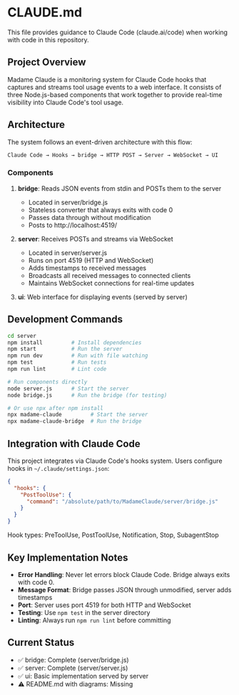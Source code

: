 # CLAUDE.md

This file provides guidance to Claude Code (claude.ai/code) when working with
code in this repository.

## Project Overview

Madame Claude is a monitoring system for Claude Code hooks that captures and streams
tool usage events to a web interface. It consists of three Node.js-based components
that work together to provide real-time visibility into Claude Code's tool
usage.

## Architecture

The system follows an event-driven architecture with this flow:

```
Claude Code → Hooks → bridge → HTTP POST → Server → WebSocket → UI
```

### Components

1. **bridge**: Reads JSON events from stdin and POSTs them to the server
   - Located in server/bridge.js
   - Stateless converter that always exits with code 0
   - Passes data through without modification
   - Posts to http://localhost:4519/

2. **server**: Receives POSTs and streams via WebSocket
   - Located in server/server.js
   - Runs on port 4519 (HTTP and WebSocket)
   - Adds timestamps to received messages
   - Broadcasts all received messages to connected clients
   - Maintains WebSocket connections for real-time updates

3. **ui**: Web interface for displaying events (served by server)

## Development Commands

```bash
cd server
npm install         # Install dependencies
npm start           # Run the server
npm run dev         # Run with file watching
npm test            # Run tests
npm run lint        # Lint code

# Run components directly
node server.js      # Start the server
node bridge.js      # Run the bridge (for testing)

# Or use npx after npm install
npx madame-claude         # Start the server
npx madame-claude-bridge  # Run the bridge
```

## Integration with Claude Code

This project integrates via Claude Code's hooks system. Users configure hooks in
`~/.claude/settings.json`:

```json
{
  "hooks": {
    "PostToolUse": {
      "command": "/absolute/path/to/MadameClaude/server/bridge.js"
    }
  }
}
```

Hook types: PreToolUse, PostToolUse, Notification, Stop, SubagentStop

## Key Implementation Notes

- **Error Handling**: Never let errors block Claude Code. Bridge always
  exits with code 0.
- **Message Format**: Bridge passes JSON through unmodified, server adds timestamps
- **Port**: Server uses port 4519 for both HTTP and WebSocket
- **Testing**: Use `npm test` in the server directory
- **Linting**: Always run `npm run lint` before committing

## Current Status

- ✅ bridge: Complete (server/bridge.js)
- ✅ server: Complete (server/server.js)
- ✅ ui: Basic implementation served by server
- ⚠️ README.md with diagrams: Missing
